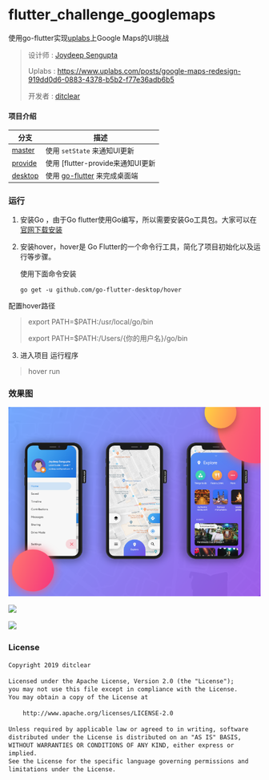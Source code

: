 # 

# flutter_challenge_googlemaps

使用go-flutter实现[uplabs](https://www.uplabs.com/posts/google-maps-redesign-919dd0d6-0883-4378-b5b2-f77e36adb6b5)上Google Maps的UI挑战

> 设计师 : [Joydeep Sengupta](https://www.uplabs.com/joydeeproni)
>
> Uplabs : <https://www.uplabs.com/posts/google-maps-redesign-919dd0d6-0883-4378-b5b2-f77e36adb6b5>
>
> 开发者 : [ditclear](https://github.com/ditclear)

#### 项目介绍 

| 分支                                                         | 描述                                                         |
| ------------------------------------------------------------ | ------------------------------------------------------------ |
| [master](<https://github.com/flutter-ui-challenges/flutter_challenge_googlemaps>) | 使用 `setState` 来通知UI更新                                 |
| [provide](https://github.com/flutter-ui-challenges/flutter_challenge_googlemaps/tree/provide) | 使用  [flutter-provide来通知UI更新                           |
| [desktop](https://github.com/flutter-ui-challenges/flutter_challenge_googlemaps/tree/desktop) | 使用 [go-flutter](https://github.com/go-flutter-desktop/go-flutter) 来完成桌面端 |

### 运行

1. 安装Go ，由于Go flutter使用Go编写，所以需要安装Go工具包。大家可以在[官网下载安装](https://link.juejin.im/?target=https%3A%2F%2Fgolang.org%2Fdoc%2Finstall)

2. 安装hover，hover是 Go Flutter的一个命令行工具，简化了项目初始化以及运行等步骤。

   使用下面命令安装

   ```
   go get -u github.com/go-flutter-desktop/hover
   ```

配置hover路径

> export PATH=$PATH:/usr/local/go/bin
>
> export PATH=$PATH:/Users/{你的用户名}/go/bin

3. 进入项目 运行程序

> hover run

### 效果图

![](ui/all.png)



![](ui/attachment.gif)



![](ui/preview.gif)



### License

```
Copyright 2019 ditclear

Licensed under the Apache License, Version 2.0 (the "License");
you may not use this file except in compliance with the License.
You may obtain a copy of the License at

    http://www.apache.org/licenses/LICENSE-2.0

Unless required by applicable law or agreed to in writing, software
distributed under the License is distributed on an "AS IS" BASIS,
WITHOUT WARRANTIES OR CONDITIONS OF ANY KIND, either express or implied.
See the License for the specific language governing permissions and
limitations under the License.
```











